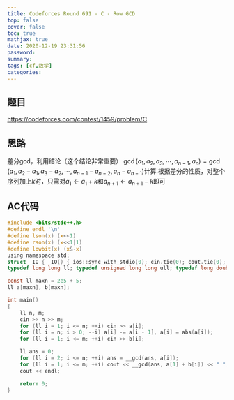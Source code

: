 ```yaml
---
title: Codeforces Round 691 - C - Row GCD
top: false
cover: false
toc: true
mathjax: true
date: 2020-12-19 23:31:56
password:
summary:
tags: [cf,数学]
categories:
---
```


## 题目
<!--more-->
https://codeforces.com/contest/1459/problem/C

## 思路
差分gcd，利用结论（这个结论非常重要）
$\gcd(a_1,a_2,a_3,\cdots,a_{n-1},a_n)=\gcd(a_1,a_2-a_1,a_3-a_2,\cdots,a_{n-1}-a_{n-2},a_n-a_{n-1})$计算
根据差分的性质，对整个序列加上$k$时，只需对$a_1\leftarrow a_1+k$和$a_{n+1}\leftarrow a_{n+1}-k$即可

## AC代码
```c
#include <bits/stdc++.h>
#define endl '\n'
#define lson(x) (x<<1)
#define rson(x) (x<<1|1)
#define lowbit(x) (x&-x)
using namespace std;
struct _IO { _IO() { ios::sync_with_stdio(0); cin.tie(0); cout.tie(0); } }_io;
typedef long long ll; typedef unsigned long long ull; typedef long double ld; typedef pair<ll, ll> pll;

const ll maxn = 2e5 + 5;
ll a[maxn], b[maxn];

int main()
{
    ll n, m;
    cin >> n >> m;
    for (ll i = 1; i <= n; ++i) cin >> a[i];
    for (ll i = n; i > 0; --i) a[i] -= a[i - 1], a[i] = abs(a[i]);
    for (ll i = 1; i <= m; ++i) cin >> b[i];

    ll ans = 0;
    for (ll i = 2; i <= n; ++i) ans = __gcd(ans, a[i]);
    for (ll i = 1; i <= m; ++i) cout << __gcd(ans, a[1] + b[i]) << " ";
    cout << endl;

    return 0;
}
```